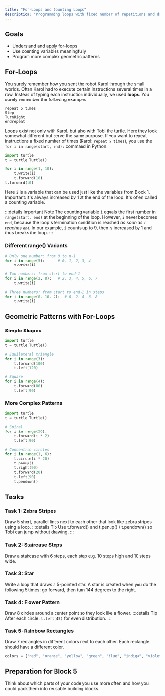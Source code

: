 ```yaml
---
title: "For-Loops and Counting Loops"
description: "Programming loops with fixed number of repetitions and drawing more complex patterns."
---
```


## Goals
- Understand and apply for-loops
- Use counting variables meaningfully
- Program more complex geometric patterns

## For-Loops

You surely remember how you sent the robot Karol through the small worlds. Often Karol had to execute certain instructions several times in a row. Instead of typing each instruction individually, we used **loops**. You surely remember the following example:

```
repeat 5 times 
Step
TurnRight
endrepeat
```

Loops exist not only with Karol, but also with Tobi the turtle. Here they look somewhat different but serve the same purpose. If you want to repeat instructions a fixed number of times (Karol: `repeat 5 times`), you use the `for i in range(start, end):` command in Python.

```python
import turtle
t = turtle.Turtle()

for i in range(1, 10):
    t.write(i)
    t.forward(10)
t.forward(10)
```

Here `i` is a variable that can be used just like the variables from Block 1. Important: it's always increased by 1 at the end of the loop. It's often called a counting variable.

:::details Important Note
The counting variable `i` equals the first number in `range(start, end)` at the beginning of the loop. However, `i` never becomes `end`, because the loop's termination condition is reached *as soon as `i` reaches `end`*. In our example, `i` counts up to 9, then is increased by 1 and thus breaks the loop.
:::

### Different range() Variants

```python
# Only one number: from 0 to n-1
for i in range(5):      # 0, 1, 2, 3, 4
    t.write(i)

# Two numbers: from start to end-1  
for i in range(2, 8):   # 2, 3, 4, 5, 6, 7
    t.write(i)

# Three numbers: from start to end-1 in steps
for i in range(0, 10, 2):  # 0, 2, 4, 6, 8
    t.write(i)
```

## Geometric Patterns with For-Loops

### Simple Shapes
```python
import turtle
t = turtle.Turtle()

# Equilateral triangle
for i in range(3):
    t.forward(100)
    t.left(120)

# Square  
for i in range(4):
    t.forward(80)
    t.left(90)
```

### More Complex Patterns
```python
import turtle
t = turtle.Turtle()

# Spiral
for i in range(50):
    t.forward(i * 2)
    t.left(90)

# Concentric circles
for i in range(1, 6):
    t.circle(i * 20)
    t.penup()
    t.right(90)
    t.forward(20)
    t.left(90)
    t.pendown()
```

## Tasks

### Task 1: Zebra Stripes
Draw 5 short, parallel lines next to each other that look like zebra stripes using a loop.
:::details Tip
Use t.forward() and t.penup() / t.pendown() so Tobi can jump without drawing.
:::

### Task 2: Staircase Steps
Draw a staircase with 6 steps, each step e.g. 10 steps high and 10 steps wide.

### Task 3: Star
Write a loop that draws a 5-pointed star. A star is created when you do the following 5 times: go forward, then turn 144 degrees to the right.

### Task 4: Flower Pattern
Draw 8 circles around a center point so they look like a flower.
:::details Tip
After each circle: `t.left(45)` for even distribution.
:::

### Task 5: Rainbow Rectangles
Draw 7 rectangles in different colors next to each other. Each rectangle should have a different color.

```python
colors = ["red", "orange", "yellow", "green", "blue", "indigo", "violet"]
```

## Preparation for Block 5
Think about which parts of your code you use more often and how you could pack them into reusable building blocks.
